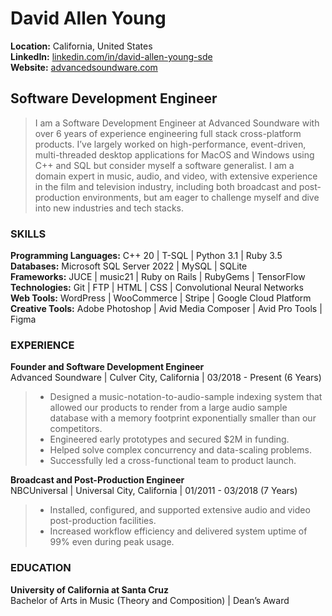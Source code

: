 # David Allen Young <br> 
**Location:** California, United States <br>
**LinkedIn:** [linkedin.com/in/david-allen-young-sde](https://linkedin.com/in/david-allen-young-sde) <br>
**Website:** [advancedsoundware.com](https://advancedsoundware.com) <br>

## Software Development Engineer
> I am a Software Development Engineer at Advanced Soundware with over 6 years of experience engineering full stack cross-platform products. I’ve largely worked on high-performance, event-driven, multi-threaded desktop applications for MacOS and Windows using C++ and SQL but consider myself a software generalist. I am a domain expert in music, audio, and video, with extensive experience in the film and television industry, including both broadcast and post-production environments, but am eager to challenge myself and dive into new industries and tech stacks.

### SKILLS 

**Programming Languages:** C++ 20 \| T-SQL \| Python 3.1 \| Ruby 3.5  <br>
**Databases:** Microsoft SQL Server 2022 \| MySQL \| SQLite  <br>
**Frameworks:** JUCE \| music21 \| Ruby on Rails \| RubyGems \| TensorFlow  <br>
**Technologies:** Git \| FTP \| HTML \| CSS \| Convolutional Neural Networks  <br>
**Web Tools:** WordPress \| WooCommerce \| Stripe \| Google Cloud Platform  <br>
**Creative Tools:** Adobe Photoshop \| Avid Media Composer \| Avid Pro Tools \| Figma  <br>

### EXPERIENCE

**Founder and Software Development Engineer** <br>
Advanced Soundware | Culver City, California | 03/2018 - Present (6 Years) 

<blockquote>
<ul>
<li>Designed a music-notation-to-audio-sample indexing system that allowed our products to render from a large audio sample database with a memory footprint exponentially smaller than our competitors.</li>
<li>Engineered early prototypes and secured $2M in funding.</li>
<li>Helped solve complex concurrency and data-scaling problems.</li>
<li>Successfully led a cross-functional team to product launch.</li>
</ul>
</blockquote>

**Broadcast and Post-Production Engineer**  <br>
NBCUniversal | Universal City, California | 01/2011 - 03/2018 (7 Years) 

<blockquote>
<ul>
<li>Installed, configured, and supported extensive audio and video post-production facilities.</li>
<li>Increased workflow efficiency and delivered system uptime of 99% even during peak usage.</li>
</ul>
</blockquote>

### EDUCATION

**University of California at Santa Cruz** <br>
Bachelor of Arts in Music (Theory and Composition) | Dean’s Award 
